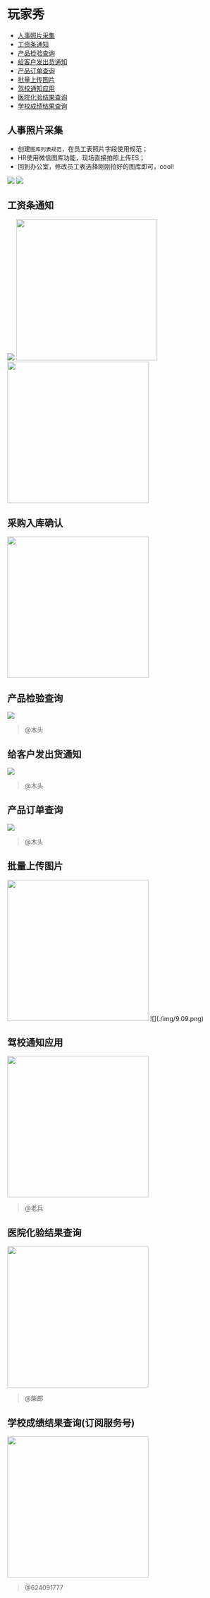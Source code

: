 # 玩家秀
* [人事照片采集](#人事照片采集)
* [工资条通知](#工资条通知)
* [产品检验查询](#产品检验查询)
* [给客户发出货通知](#给客户发出货通知)
* [产品订单查询](#产品订单查询)
* [批量上传图片](#批量上传图片)
* [驾校通知应用](#驾校通知应用)
* [医院化验结果查询](#医院化验结果查询)
* [学校成绩结果查询](#学校成绩结果查询)

## 人事照片采集
* 创建`图库列表规范`，在员工表照片字段使用规范；
* HR使用微信图库功能，现场直接拍照上传ES；
* 回到办公室，修改员工表选择刚刚拍好的图库即可，cool!

![](./img/9.01.jpg)
![](./img/9.02.jpg)

## 工资条通知
![](./img/9.04.png)
<img src="./img/9.05.jpg" width="320">
<img src="./img/9.06.jpg" width="320">

## 采购入库确认
<img src="./img/9.15.jpg" width="320">

## 产品检验查询
![](./img/9.03.png)

> @木头

## 给客户发出货通知
![](./img/9.13.png)

> @木头

## 产品订单查询
![](./img/9.07.jpg)

> @木头

## 批量上传图片
<img src="./img/9.08.jpg" width="320">
![](./img/9.09.png)

## 驾校通知应用
<img src="./img/9.10.jpg" width="320">

> @老兵

## 医院化验结果查询
<img src="./img/9.13.jpg" width="320">

> @柴郎

## 学校成绩结果查询(订阅服务号)
<img src="./img/9.14.jpg" width="320">

> @624091777